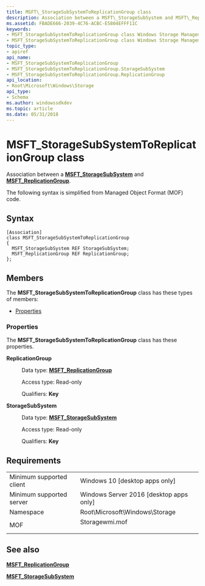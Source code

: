 ```yaml
---
title: MSFT\_StorageSubSystemToReplicationGroup class
description: Association between a MSFT\_StorageSubSystem and MSFT\_ReplicationGroup.
ms.assetid: FBADE666-2039-4C76-ACBC-E5804EFFF11C
keywords:
- MSFT_StorageSubSystemToReplicationGroup class Windows Storage Management API
- MSFT_StorageSubSystemToReplicationGroup class Windows Storage Management API , described
topic_type:
- apiref
api_name:
- MSFT_StorageSubSystemToReplicationGroup
- MSFT_StorageSubSystemToReplicationGroup.StorageSubSystem
- MSFT_StorageSubSystemToReplicationGroup.ReplicationGroup
api_location:
- Root\Microsoft\Windows\Storage
api_type:
- Schema
ms.author: windowssdkdev
ms.topic: article
ms.date: 05/31/2018
---
```


# MSFT\_StorageSubSystemToReplicationGroup class

Association between a [**MSFT\_StorageSubSystem**](msft-storagesubsystem.md) and [**MSFT\_ReplicationGroup**](msft-replicationgroup.md).

The following syntax is simplified from Managed Object Format (MOF) code.

## Syntax

``` syntax
[Association]
class MSFT_StorageSubSystemToReplicationGroup
{
  MSFT_StorageSubSystem REF StorageSubSystem;
  MSFT_ReplicationGroup REF ReplicationGroup;
};
```

## Members

The **MSFT\_StorageSubSystemToReplicationGroup** class has these types of members:

-   [Properties](#properties)

### Properties

The **MSFT\_StorageSubSystemToReplicationGroup** class has these properties.

<dl> <dt>

**ReplicationGroup**
</dt> <dd> <dl> <dt>

Data type: **[**MSFT\_ReplicationGroup**](msft-replicationgroup.md)**
</dt> <dt>

Access type: Read-only
</dt> <dt>

Qualifiers: **Key**
</dt> </dl>

</dd> <dt>

**StorageSubSystem**
</dt> <dd> <dl> <dt>

Data type: **[**MSFT\_StorageSubSystem**](msft-storagesubsystem.md)**
</dt> <dt>

Access type: Read-only
</dt> <dt>

Qualifiers: **Key**
</dt> </dl>

</dd> </dl>

## Requirements



|                                     |                                                                                           |
|-------------------------------------|-------------------------------------------------------------------------------------------|
| Minimum supported client<br/> | Windows 10 \[desktop apps only\]<br/>                                               |
| Minimum supported server<br/> | Windows Server 2016 \[desktop apps only\]<br/>                                      |
| Namespace<br/>                | Root\\Microsoft\\Windows\\Storage<br/>                                              |
| MOF<br/>                      | <dl> <dt>Storagewmi.mof</dt> </dl> |



## See also

<dl> <dt>

[**MSFT\_ReplicationGroup**](msft-replicationgroup.md)
</dt> <dt>

[**MSFT\_StorageSubSystem**](msft-storagesubsystem.md)
</dt> </dl>

 

 





